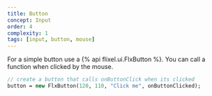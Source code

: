 ```yaml
---
title: Button
concept: Input
order: 4
complexity: 1
tags: [input, button, mouse]
---
```

For a simple button use a {% api flixel.ui.FlxButton %}. You can call a function when clicked by the mouse.

```haxe
// create a button that calls onButtonClick when its clicked
button = new FlxButton(120, 110, "Click me", onButtonClicked);
```
